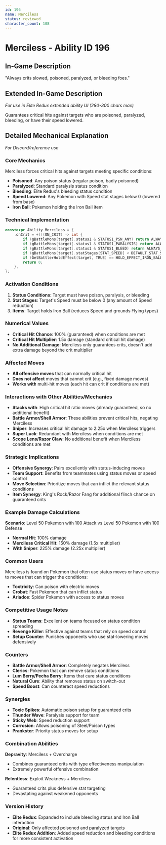 ```yaml
---
id: 196
name: Merciless
status: reviewed
character_count: 108
---
```


# Merciless - Ability ID 196

## In-Game Description
"Always crits slowed, poisoned, paralyzed, or bleeding foes."

## Extended In-Game Description
*For use in Elite Redux extended ability UI (280-300 chars max)*

Guarantees critical hits against targets who are poisoned, paralyzed, bleeding, or have their speed lowered. 

## Detailed Mechanical Explanation
*For Discord/reference use*

### Core Mechanics
Merciless forces critical hits against targets meeting specific conditions:
- **Poisoned**: Any poison status (regular poison, badly poisoned)
- **Paralyzed**: Standard paralysis status condition
- **Bleeding**: Elite Redux's bleeding status condition
- **Speed Lowered**: Any Pokemon with Speed stat stages below 0 (lowered from base)
- **Iron Ball**: Pokemon holding the Iron Ball item

### Technical Implementation
```cpp
constexpr Ability Merciless = {
    .onCrit = +[](ON_CRIT) -> int {
        if (gBattleMons[target].status1 & STATUS1_PSN_ANY) return ALWAYS_CRIT;
        if (gBattleMons[target].status1 & STATUS1_PARALYSIS) return ALWAYS_CRIT;
        if (gBattleMons[target].status1 & STATUS1_BLEED) return ALWAYS_CRIT;
        if (gBattleMons[target].statStages[STAT_SPEED] < DEFAULT_STAT_STAGE) return ALWAYS_CRIT;
        if (GetBattlerHoldEffect(target, TRUE) == HOLD_EFFECT_IRON_BALL) return ALWAYS_CRIT;
        return 0;
    },
};
```

### Activation Conditions
1. **Status Conditions**: Target must have poison, paralysis, or bleeding
2. **Stat Stages**: Target's Speed must be below 0 (any amount of Speed reduction)
3. **Items**: Target holds Iron Ball (reduces Speed and grounds Flying types)

### Numerical Values
- **Critical Hit Chance**: 100% (guaranteed) when conditions are met
- **Critical Hit Multiplier**: 1.5x damage (standard critical hit damage)
- **No Additional Damage**: Merciless only guarantees crits, doesn't add extra damage beyond the crit multiplier

### Affected Moves
- **All offensive moves** that can normally critical hit
- **Does not affect** moves that cannot crit (e.g., fixed damage moves)
- **Works with** multi-hit moves (each hit can crit if conditions are met)

### Interactions with Other Abilities/Mechanics
- **Stacks with**: High critical hit ratio moves (already guaranteed, so no additional benefit)
- **Battle Armor/Shell Armor**: These abilities prevent critical hits, negating Merciless
- **Sniper**: Increases critical hit damage to 2.25x when Merciless triggers
- **Super Luck**: Redundant with Merciless when conditions are met
- **Scope Lens/Razor Claw**: No additional benefit when Merciless conditions are met

### Strategic Implications
- **Offensive Synergy**: Pairs excellently with status-inducing moves
- **Team Support**: Benefits from teammates using status moves or speed control
- **Move Selection**: Prioritize moves that can inflict the relevant status conditions
- **Item Synergy**: King's Rock/Razor Fang for additional flinch chance on guaranteed crits

### Example Damage Calculations
**Scenario**: Level 50 Pokemon with 100 Attack vs Level 50 Pokemon with 100 Defense
- **Normal Hit**: 100% damage
- **Merciless Critical Hit**: 150% damage (1.5x multiplier)
- **With Sniper**: 225% damage (2.25x multiplier)

### Common Users
Merciless is found on Pokemon that often use status moves or have access to moves that can trigger the conditions:
- **Toxtricity**: Can poison with electric moves
- **Crobat**: Fast Pokemon that can inflict status
- **Ariados**: Spider Pokemon with access to status moves

### Competitive Usage Notes
- **Status Teams**: Excellent on teams focused on status condition spreading
- **Revenge Killer**: Effective against teams that rely on speed control
- **Setup Counter**: Punishes opponents who use stat-lowering moves defensively

### Counters
- **Battle Armor/Shell Armor**: Completely negates Merciless
- **Clerics**: Pokemon that can remove status conditions
- **Lum Berry/Pecha Berry**: Items that cure status conditions
- **Natural Cure**: Ability that removes status on switch-out
- **Speed Boost**: Can counteract speed reductions

### Synergies
- **Toxic Spikes**: Automatic poison setup for guaranteed crits
- **Thunder Wave**: Paralysis support for team
- **Sticky Web**: Speed reduction support
- **Corrosion**: Allows poisoning of Steel/Poison types
- **Prankster**: Priority status moves for setup

### Combination Abilities
**Depravity**: Merciless + Overcharge
- Combines guaranteed crits with type effectiveness manipulation
- Extremely powerful offensive combination

**Relentless**: Exploit Weakness + Merciless
- Guaranteed crits plus defensive stat targeting
- Devastating against weakened opponents

### Version History
- **Elite Redux**: Expanded to include bleeding status and Iron Ball interaction
- **Original**: Only affected poisoned and paralyzed targets
- **Elite Redux Addition**: Added speed reduction and bleeding conditions for more consistent activation